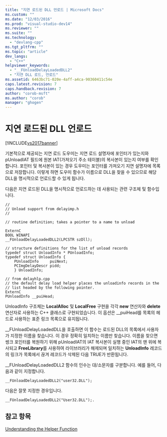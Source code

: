 ```yaml
---
title: "지연 로드된 DLL 언로드 | Microsoft Docs"
ms.custom: ""
ms.date: "12/03/2016"
ms.prod: "visual-studio-dev14"
ms.reviewer: ""
ms.suite: ""
ms.technology: 
  - "devlang-cpp"
ms.tgt_pltfrm: ""
ms.topic: "article"
dev_langs: 
  - "C++"
helpviewer_keywords: 
  - "__FUnloadDelayLoadedDLL2"
  - "지연 DLL 로드, 언로드"
ms.assetid: 6463bc71-020e-4aff-a4ca-90360411c54e
caps.latest.revision: 7
caps.handback.revision: 7
author: "corob-msft"
ms.author: "corob"
manager: "ghogen"
---
```

# 지연 로드된 DLL 언로드
[!INCLUDE[vs2017banner](../../assembler/inline/includes/vs2017banner.md)]

기본적으로 제공되는 지연 로드 도우미는 지연 로드 설명자에 포인터가 있는지와 pUnloadIAT 필드에 원본 IAT\(가져오기 주소 테이블\)의 복사본이 있는지 여부를 확인합니다.  포인터 및 복사본이 있는 경우 도우미는 포인터를 가져오기 지연 설명자에 목록으로 저장합니다.  이렇게 하면 도우미 함수가 이름으로 DLL을 찾을 수 있으므로 해당 DLL을 명시적으로 언로드할 수 있게 됩니다.  
  
 다음은 지연 로드된 DLL을 명시적으로 언로드하는 데 사용되는 관련 구조체 및 함수입니다.  
  
```  
//  
// Unload support from delayimp.h  
//  
  
// routine definition; takes a pointer to a name to unload  
  
ExternC  
BOOL WINAPI  
__FUnloadDelayLoadedDLL2(LPCSTR szDll);  
  
// structure definitions for the list of unload records  
typedef struct UnloadInfo * PUnloadInfo;  
typedef struct UnloadInfo {  
    PUnloadInfo     puiNext;  
    PCImgDelayDescr pidd;  
    } UnloadInfo;  
  
// from delayhlp.cpp  
// the default delay load helper places the unloadinfo records in the   
// list headed by the following pointer.  
ExternC  
PUnloadInfo __puiHead;  
```  
  
 UnloadInfo 구조체는 **LocalAlloc** 및 **LocalFree** 구현을 각각 **new** 연산자와 **delete** 연산자로 사용하는 C\+\+ 클래스로 구현되었습니다.  이 옵션은 \_\_puiHead를 목록의 헤드로 사용하는 표준 링크 목록으로 유지됩니다.  
  
 \_\_FUnloadDelayLoadedDLL을 호출하면 이 함수는 로드된 DLL의 목록에서 사용자가 지정한 이름을 찾습니다. 이 경우 정확히 일치하는 이름만 찾습니다.  이름을 찾으면 썽크 포인터를 복원하기 위해 pUnloadIAT의 IAT 복사본이 실행 중인 IAT의 맨 위에 복사되고 **FreeLibrary**를 사용하여 라이브러리가 해제되며 일치하는 **UnloadInfo** 레코드의 링크가 목록에서 끊겨 레코드가 삭제된 다음 TRUE가 반환됩니다.  
  
 \_\_FUnloadDelayLoadedDLL2 함수의 인수는 대\/소문자를 구분합니다.  예를 들어, 다음과 같이 지정합니다.  
  
```  
__FUnloadDelayLoadedDLL2("user32.DLL");  
```  
  
 다음은 잘못 지정한 경우입니다.  
  
```  
__FUnloadDelayLoadedDLL2("User32.DLL");.  
```  
  
## 참고 항목  
 [Understanding the Helper Function](http://msdn.microsoft.com/ko-kr/6279c12c-d908-4967-b0b3-cabfc3e91d3d)